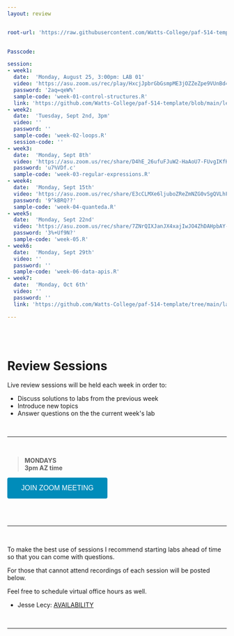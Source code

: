 ```yaml
---
layout: review


root-url: 'https://raw.githubusercontent.com/Watts-College/paf-514-template/main/review-sessions/'

 
Passcode: 

session: 
- week1:
  date:  'Monday, August 25, 3:00pm: LAB 01'  
  video: 'https://asu.zoom.us/rec/play/HxcjJpbrGbGsmpME3jOZZeZpe9VUnBd4p4mjVoT6V4UfABh2NhO72PmuemzlBQvBy46BUGh0pZsMByhl.ubqAoItSZ1OoewY2'
  password: '2aq=qeW%'
  sample-code: 'week-01-control-structures.R' 
  link: 'https://github.com/Watts-College/paf-514-template/blob/main/lectures/ai-philosophy.pdf' 
- week2:
  date:  'Tuesday, Sept 2nd, 3pm'  
  video: '' 
  password: ''
  sample-code: 'week-02-loops.R' 
  session-code: '' 
- week3:
  date:  'Monday, Sept 8th'  
  video: 'https://asu.zoom.us/rec/share/D4hE_26ufuFJuW2-HaAoU7-FUvgIKfHBrw_5feVnB6bHJF28SuWlb3ePGkgukseG.WUoOZ2hTAzSGhlaf?startTime=1757371137000'
  password: 'u7%VDf.c'
  sample-code: 'week-03-regular-expressions.R' 
- week4:
  date:  'Monday, Sept 15th'  
  video: 'https://asu.zoom.us/rec/share/E3cCLMXe6ljuboZReZmNZG0vSgQVLhF7_oULC48WEo9ykyPLD5TC_lAtixzDjr80.NM-XBOdV89RR8IAp'
  password: '9^kBRQ??'
  sample-code: 'week-04-quanteda.R'
- week5:
  date:  'Monday, Sept 22nd'  
  video: 'https://asu.zoom.us/rec/share/7ZNrQIXJanJX4xajIwJO4ZhDAHpbAY-ba8pELg4R9B82tE5L6tlYIHE3Xdf90at9.S_5GcP31TyxXBxdw?startTime=1758580385000'
  password: '3%+Uf9N?'  
  sample-code: 'week-05.R'  
- week6:
  date:  'Monday, Sept 29th'  
  video: ''
  password: ''
  sample-code: 'week-06-data-apis.R'
- week7:
  date:  'Monday, Oct 6th'  
  video: ''
  password: ''
  link: 'https://github.com/Watts-College/paf-514-template/tree/main/labs/batch-demo'

---
```




<br><br>

# Review Sessions 

Live review sessions will be held each week in order to: 

* Discuss solutions to labs from the previous week 
* Introduce new topics 
* Answer questions on the the current week's lab 


<br> 
<hr>
<br>


> **MONDAYS**    
> **3pm AZ time** 

<a href='https://asu.zoom.us/j/83509478842' target=""> <button class="zoom">JOIN ZOOM MEETING</button></a>

<br>



<!--  **Add to your calendar:** <a target="_blank" href=""><img border="0" src="https://www.google.com/calendar/images/ext/gc_button1_en.gif"></a>  -->




<br> 
<hr>
<br>


To make the best use of sessions I recommend starting labs ahead of time so that you can come with questions. 

For those that cannot attend recordings of each session will be posted below. 

Feel free to schedule virtual office hours as well.   

* Jesse Lecy: [AVAILABILITY](https://www.calendar.com/lecy/meet30/)


<br> 
<hr>
<br>
<br>





<style>
.zoom {
  background-color: #008CBA; 
  border: none;
  color: white;
  padding: 15px 32px;
  text-align: center;
  text-decoration: none;
  display: inline-block;
  font-size: 16px;
  border-radius: 4px;
}
</style>




